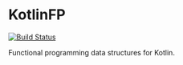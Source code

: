 # KotlinFP

[![Build Status](https://travis-ci.org/protoman92/KotlinFP.svg?branch=master)](https://travis-ci.org/protoman92/KotlinFP)

Functional programming data structures for Kotlin.
